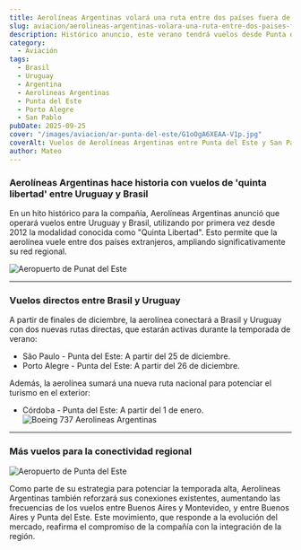 ```yaml
---
title: Aerolíneas Argentinas volará una ruta entre dos países fuera de Argentina
slug: aviacion/aerolineas-argentinas-volara-una-ruta-entre-dos-paises-fuera-de-argentina
description: Histórico anuncio, este verano tendrá vuelos desde Punta del Este a San Pablo y Porto Alegre.
category:
  - Aviación
tags:
  - Brasil
  - Uruguay
  - Argentina
  - Aerolineas Argentinas
  - Punta del Este
  - Porto Alegre
  - San Pablo
pubDate: 2025-09-25
cover: "/images/aviacion/ar-punta-del-este/G1oOgA6XEAA-V1p.jpg"
coverAlt: Vuelos de Aerolíneas Argentinas entre Punta del Este y San Pablo y Porto Alegre
author: Mateo
---
```


### Aerolíneas Argentinas hace historia con vuelos de 'quinta libertad' entre Uruguay y Brasil

En un hito histórico para la compañía, Aerolíneas Argentinas anunció que operará vuelos entre Uruguay y Brasil, utilizando por primera vez desde 2012 la modalidad conocida como "Quinta Libertad". Esto permite que la aerolínea vuele entre dos países extranjeros, ampliando significativamente su red regional.

![Aeropuerto de Punat del Este](/images/aviacion/ar-punta-del-este/slide-2v.webp)

***

### Vuelos directos entre Brasil y Uruguay

A partir de finales de diciembre, la aerolínea conectará a Brasil y Uruguay con dos nuevas rutas directas, que estarán activas durante la temporada de verano:

* São Paulo - Punta del Este: A partir del 25 de diciembre.
* Porto Alegre - Punta del Este: A partir del 26 de diciembre.

Además, la aerolínea sumará una nueva ruta nacional para potenciar el turismo en el exterior:

* Córdoba - Punta del Este: A partir del 1 de enero.
![Boeing 737 Aerolineas Argentinas](/images/aviacion/ar-aruba/boeing-737ar.jpg)

***

### Más vuelos para la conectividad regional

![Aeropuerto de Punta del Este](/images/aviacion/ar-punta-del-este/Aeropuerto_Punta_del_Este-1.webp)

Como parte de su estrategia para potenciar la temporada alta, Aerolíneas Argentinas también reforzará sus conexiones existentes, aumentando las frecuencias de los vuelos entre Buenos Aires y Montevideo, y entre Buenos Aires y Punta del Este. Este movimiento, que responde a la evolución del mercado, reafirma el compromiso de la compañía con la integración de la región.
